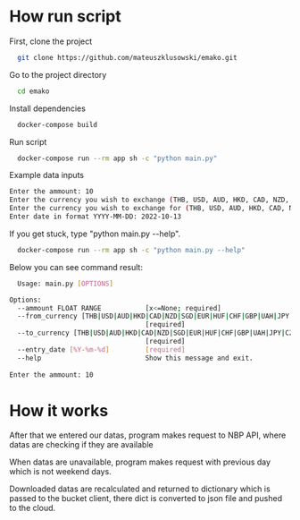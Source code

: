 # How run script

First, clone the project

```bash
  git clone https://github.com/mateuszklusowski/emako.git
```

Go to the project directory

```bash
  cd emako
```

Install dependencies

```bash
  docker-compose build
```

Run script
```bash
  docker-compose run --rm app sh -c "python main.py"
```
Example data inputs
```bash
Enter the ammount: 10
Enter the currency you wish to exchange (THB, USD, AUD, HKD, CAD, NZD, SGD, EUR, HUF, CHF, GBP, UAH, JPY, CZK, DKK, ISK, NOK, SEK, HRK, RON, BGN, TRY, ILS, CLP, PHP, MXN, ZAR, BRL, MYR, IDR, INR, KRW, CNY, XDR): XDR
Enter the currency you wish to exchange for (THB, USD, AUD, HKD, CAD, NZD, SGD, EUR, HUF, CHF, GBP, UAH, JPY, CZK, DKK, ISK, NOK, SEK, HRK, RON, BGN, TRY, ILS, CLP, PHP, MXN, ZAR, BRL, MYR, IDR, INR, KRW, CNY, XDR): XDR
Enter date in format YYYY-MM-DD: 2022-10-13
```
If you get stuck, type "python main.py --help". 
```bash
  docker-compose run --rm app sh -c "python main.py --help"
```
Below you can see command result:
```bash
  Usage: main.py [OPTIONS]

Options:
  --ammount FLOAT RANGE           [x<=None; required]
  --from_currency [THB|USD|AUD|HKD|CAD|NZD|SGD|EUR|HUF|CHF|GBP|UAH|JPY|CZK|DKK|ISK|NOK|SEK|HRK|RON|BGN|TRY|ILS|CLP|PHP|MXN|ZAR|BRL|MYR|IDR|INR|KRW|CNY|XDR]
                                  [required]
  --to_currency [THB|USD|AUD|HKD|CAD|NZD|SGD|EUR|HUF|CHF|GBP|UAH|JPY|CZK|DKK|ISK|NOK|SEK|HRK|RON|BGN|TRY|ILS|CLP|PHP|MXN|ZAR|BRL|MYR|IDR|INR|KRW|CNY|XDR]
                                  [required]
  --entry_date [%Y-%m-%d]         [required]
  --help                          Show this message and exit.
  
Enter the ammount: 10

```
# How it works

After that we entered our datas, program makes request to NBP API, where datas are checking if they are available

When datas are unavailable, program makes request with previous day which is not weekend days.

Downloaded datas are recalculated and returned to dictionary which is passed to the bucket client, there dict is converted to json file and pushed to the cloud.